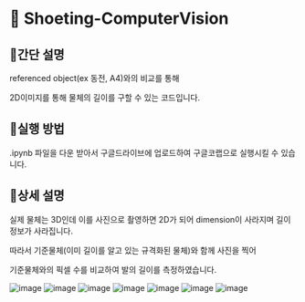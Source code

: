 # 👟 Shoeting-ComputerVision


## 📌간단 설명
referenced object(ex 동전, A4)와의 비교를 통해

2D이미지를 통해 물체의 길이를 구할 수 있는 코드입니다.


## 📌실행 방법

.ipynb 파일을 다운 받아서 구글드라이브에 업로드하여 구글코랩으로 실행시킬 수 있습니다.



## 📌상세 설명

실제 물체는 3D인데 이를 사진으로 촬영하면 2D가 되어 dimension이 사라지며 길이정보가 사라집니다.

따라서 기준물체(이미 길이를 알고 있는 규격화된 물체)와 함께 사진을 찍어

기준물체와의 픽셀 수를 비교하여 발의 길이를 측정하였습니다.

![image](https://user-images.githubusercontent.com/90602936/206726775-65046683-347b-4024-910c-bb354af7b5b8.png)
![image](https://user-images.githubusercontent.com/90602936/206726373-77625075-bc7e-4400-af46-7eee7d14c421.png)
![image](https://user-images.githubusercontent.com/90602936/206726405-f13c444f-ece5-400c-ab0a-67eef3353fb0.png)
![image](https://user-images.githubusercontent.com/90602936/206726445-1a21d9df-a6b7-42f0-8be6-31a648c5aee4.png)
![image](https://user-images.githubusercontent.com/90602936/206726484-73959aaa-3ebf-41ee-b0de-90fca228b048.png)
![image](https://user-images.githubusercontent.com/90602936/206726508-375d0784-041e-4a74-b4c4-cbf977f9e204.png)
![image](https://user-images.githubusercontent.com/90602936/206726534-ed4deeb8-152a-4ed0-83b2-9ceed0633126.png)
